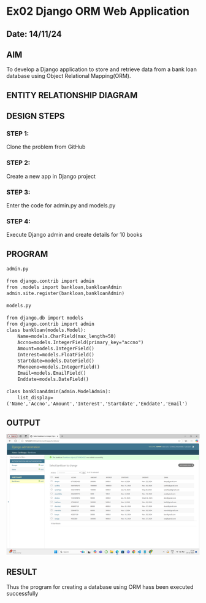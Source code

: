 # Ex02 Django ORM Web Application
## Date: 14/11/24

## AIM
To develop a Django application to store and retrieve data from a bank loan database using Object Relational Mapping(ORM).

## ENTITY RELATIONSHIP DIAGRAM



## DESIGN STEPS

### STEP 1:
Clone the problem from GitHub

### STEP 2:
Create a new app in Django project

### STEP 3:
Enter the code for admin.py and models.py

### STEP 4:
Execute Django admin and create details for 10 books

## PROGRAM
```
admin.py

from django.contrib import admin 
from .models import bankloan,bankloanAdmin
admin.site.register(bankloan,bankloanAdmin)

models.py

from django.db import models
from django.contrib import admin
class bankloan(models.Model):
    Name=models.CharField(max_length=50)
    Accno=models.IntegerField(primary_key="accno")
    Amount=models.IntegerField()
    Interest=models.FloatField()
    Startdate=models.DateField()
    Phoneeno=models.IntegerField()
    Email=models.EmailField()
    Enddate=models.DateField()

class bankloanAdmin(admin.ModelAdmin):
    list_display=('Name','Accno','Amount','Interest','Startdate','Enddate','Email')

```


## OUTPUT
![Alt text](<Screenshot (5).png>)



## RESULT
Thus the program for creating a database using ORM hass been executed successfully
